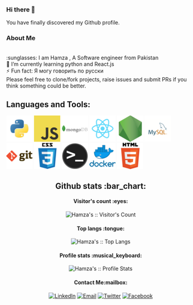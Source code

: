 ### Hi there 👋
You have finally discovered my Github profile.
### About Me
<br>
:sunglasses: I am Hamza , A Software engineer from Pakistan
<br>
🌱 I’m currently learning python and React.js
<br>
⚡ Fun fact: Я могу говорить по русски
<br>
Please feel free to clone/fork projects, raise issues and submit PRs if you think something could be better.

## **Languages and Tools:**  


<code><img height="70" src="https://raw.githubusercontent.com/github/explore/80688e429a7d4ef2fca1e82350fe8e3517d3494d/topics/python/python.png"></code>
<code><img height="70" src="https://raw.githubusercontent.com/github/explore/80688e429a7d4ef2fca1e82350fe8e3517d3494d/topics/javascript/javascript.png"></code>
<code><img height="70" src="https://raw.githubusercontent.com/github/explore/80688e429a7d4ef2fca1e82350fe8e3517d3494d/topics/mongodb/mongodb.png"></code>
<code><img height="70" src="https://raw.githubusercontent.com/github/explore/80688e429a7d4ef2fca1e82350fe8e3517d3494d/topics/react/react.png"></code>
<code><img height="70" src="https://raw.githubusercontent.com/github/explore/80688e429a7d4ef2fca1e82350fe8e3517d3494d/topics/nodejs/nodejs.png"></code>
<code><img height="70" src="https://raw.githubusercontent.com/github/explore/80688e429a7d4ef2fca1e82350fe8e3517d3494d/topics/mysql/mysql.png"></code>
<code><img height="70" src="https://raw.githubusercontent.com/github/explore/80688e429a7d4ef2fca1e82350fe8e3517d3494d/topics/git/git.png"></code>
<code><img height="70" src="https://raw.githubusercontent.com/github/explore/80688e429a7d4ef2fca1e82350fe8e3517d3494d/topics/css/css.png"></code>
<code><img height="70" src="https://raw.githubusercontent.com/github/explore/80688e429a7d4ef2fca1e82350fe8e3517d3494d/topics/terminal/terminal.png"></code>
<code><img height="70" src="https://raw.githubusercontent.com/github/explore/80688e429a7d4ef2fca1e82350fe8e3517d3494d/topics/docker/docker.png"></code>
<code><img height="70" src="https://raw.githubusercontent.com/github/explore/80688e429a7d4ef2fca1e82350fe8e3517d3494d/topics/html/html.png"></code>



<!--
**hamzamanan/hamzamanan** is a ✨ _special_ ✨ repository because its `README.md` (this file) appears on your GitHub profile.

Here are some ideas to get you started:

- 🔭 I’m currently working on ...
- 🌱 I’m currently learning ...
- 👯 I’m looking to collaborate on ...
- 🤔 I’m looking for help with ...
- 💬 Ask me about ...
- 📫 How to reach me: ...
- 😄 Pronouns: ...
- ⚡ Fun fact: ...
-->
<h2 align="center">Github stats :bar_chart:</h2>

<h4 align="center">Visitor's count :eyes:</h4>

<p align="center"><img src="https://profile-counter.glitch.me/{hamzamanan}/count.svg" alt="Hamza's :: Visitor's Count" /></p>

<h4 align="center">Top langs :tongue:</h4>

<p align="center"><img src="https://github-readme-stats.vercel.app/api/top-langs/?username=hamzamanan&langs_count=10&theme=tokyonight&layout=compact" alt="Hamza's :: Top Langs" /></p>

<h4 align="center">Profile stats :musical_keyboard:</h4>

<p align="center"><img src="https://github-readme-stats.vercel.app/api?username=hamzamanan&show_icons=true&theme=synthwave" alt="Hamza's :: Profile Stats" /></p>

<h4 align="center">Contact Me:mailbox:</h4>
<p align="center">
<a href="https://www.linkedin.com/in/hamza-manan-b15778199/"><img alt="LinkedIn" src="https://img.shields.io/badge/LinkedIn-Hamza%20Manan-blue?style=for-the-badge&logo=linkedin"></a>
<a href="mailto:hamzamanan35@gmail.com"><img alt="Email" src="https://img.shields.io/badge/Email-Hamza%20Manan-blue?style=for-the-badge&logo=gmail"></a>
<a href="https://twitter.com/HamzaManan3"><img alt="Twitter" src="https://img.shields.io/badge/Twitter-Hamza%20Manan-blue?style=for-the-badge&logo=Twitter"></a>
<a href="https://www.facebook.com/hamza.manan.7"><img alt="Facebook" src="https://img.shields.io/badge/Facebook-Hamza%20Manan-blue?style=for-the-badge&logo=Facebook"></a>
</p>
